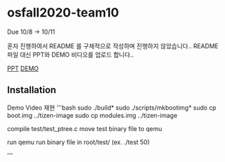 # osfall2020-team10
Due 10/8 -> 10/11

혼자 진행하여서 README 를 구체적으로 작성하며 진행하지 않았습니다..
README 파일 대신 PPT와 DEMO 비디오를 업로드 합니다..

[PPT](https://github.com/Peterpan828/osfall2020-team10/presentation/proj1.ppt)
[DEMO](https://github.com/Peterpan828/osfall2020-team10/presentation/proj1.mp4)

## Installation
Demo Video 재현
'''bash
sudo ./build*
sudo ./scripts/mkbootimg*
sudo cp boot.img ../tizen-image
sudo cp modules.img ../tizen-image

compile test/test_ptree.c
move test binary file to qemu

run qemu
run binary file in root/test/ (ex. ./test 50)

'''
